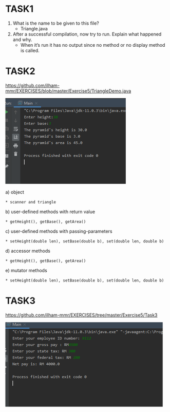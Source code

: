 # TASK1
1.	What is the name to be given to this file?
    * Triangle.java
3.	After a successful compilation, now try to run. Explain what happened and why.
    * When it’s run it has no output since no method or no display method is called.
    
# TASK2
https://github.com/ilham-mmr/EXERCISES/blob/master/Exercise5/TriangleDemo.java

![GitHub Logo](https://github.com/ilham-mmr/EXERCISES/blob/master/Exercise5/triangleOutput.PNG)




a) object

    * scanner and triangle
b) user-defined methods with return value

    * getHeight(), getBase(), getArea()
c) user-defined methods with passing-parameters

    * setHeight(double len), setBase(double b), set(double len, double b)
d) accessor methods

    * getHeight(), getBase(), getArea()
e) mutator methods

    * setHeight(double len), setBase(double b), set(double len, double b)
   
   
# TASK3
https://github.com/ilham-mmr/EXERCISES/tree/master/Exercise5/Task3

![](https://github.com/ilham-mmr/EXERCISES/blob/master/Exercise5/Task3/payrollOutput.PNG)


